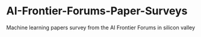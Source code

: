 # AI-Frontier-Forums-Paper-Surveys
Machine learning papers survey from the AI Frontier Forums in silicon valley
